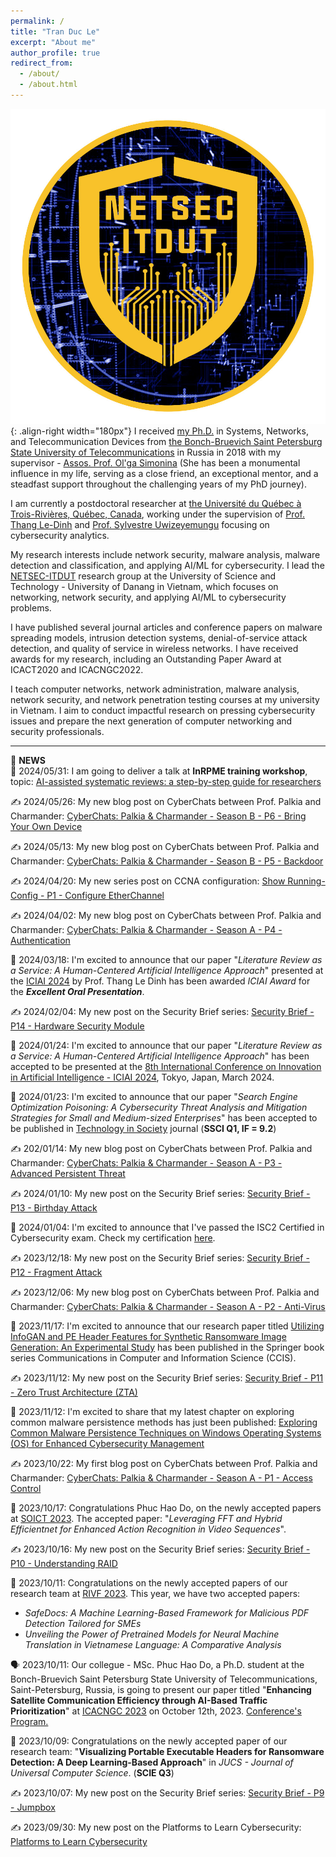 ```yaml
---
permalink: /
title: "Tran Duc Le"
excerpt: "About me"
author_profile: true
redirect_from: 
  - /about/
  - /about.html
---
```


![NetSec-ITDUT Lab](/images/netsecitdut_logo.png){: .align-right width="180px"}
I received [my Ph.D.](https://www.sut.ru/bonchnews/science/4767-pozdravlyaem-s-zaschitoy-dissertacii) in Systems, Networks, and Telecommunication Devices from [the Bonch-Bruevich Saint Petersburg State University of Telecommunications](https://www.sut.ru/) in Russia in 2018 with my supervisor - [Assos. Prof. Ol'ga Simonina](https://www.sut.ru/education/fakulteti-i-instituti/rts/rsiv/753-simonina-olga-aleksandrovna-2) (She has been a monumental influence in my life, serving as a close friend, an exceptional mentor, and a steadfast support throughout the challenging years of my PhD journey).

I am currently a postdoctoral researcher at [the Université du Québec à Trois-Rivières, Québec, Canada](https://www.uqtr.ca/), working under the supervision of [Prof. Thang Le-Dinh](https://oraprdnt.uqtr.uquebec.ca/pls/public/gscw031?owa_no_site=1220) and [Prof. Sylvestre Uwizeyemungu](https://oraprdnt.uqtr.uquebec.ca/pls/public/gscw031?owa_no_site=3307) focusing on cybersecurity analytics.

My research interests include network security, malware analysis, malware detection and classification, and applying AI/ML for cybersecurity. I lead the [NETSEC-ITDUT](https://netsec-it.dut.udn.vn/home) research group at the University of Science and Technology - University of Danang in Vietnam, which focuses on networking, network security, and applying AI/ML to cybersecurity problems.

I have published several journal articles and conference papers on malware spreading models, intrusion detection systems, denial-of-service attack detection, and quality of service in wireless networks. I have received awards for my research, including an Outstanding Paper Award at ICACT2020 and ICACNGC2022.

I teach computer networks, network administration, malware analysis, network security, and network penetration testing courses at my university in Vietnam. I aim to conduct impactful research on pressing cybersecurity issues and prepare the next generation of computer networking and security professionals.

---------------------------------------------------------------
📢 **NEWS**  
🎤 2024/05/31: I am going to deliver a talk at **InRPME training workshop**, topic: [AI-assisted systematic reviews: a step-by-step guide for researchers](https://oraprdnt.uqtr.uquebec.ca/portail/gscw045a.afficher_detail_form_reponse?owa_no_site=467&owa_bottin=&owa_no_fiche=1&owa_no_form_reponse=667155&owa_apercu=N&owa_imprimable=N&owa_brouillon=N&owa_fenetre_surgissante=O&owa_lettre=%25&owa_no_page=1)

✍️ 2024/05/26: My new blog post on CyberChats between Prof. Palkia and Charmander: [CyberChats: Palkia & Charmander - Season B - P6 - Bring Your Own Device](https://lepuchin.com/CyberChats-Palkia-Charmander-Season-B-P6-Bring-Your-Own-Device)

✍️ 2024/05/13: My new blog post on CyberChats between Prof. Palkia and Charmander: [CyberChats: Palkia & Charmander - Season B - P5 - Backdoor](https://lepuchin.com/CyberChats-Palkia-Charmander-Season-B-P5-Backdoor)

✍️ 2024/04/20: My new series post on CCNA configuration: [Show Running-Config - P1 - Configure EtherChannel](https://lepuchin.com/-Show-Running-Config-P1-Configure-EtherChannel)

✍️ 2024/04/02: My new blog post on CyberChats between Prof. Palkia and Charmander: [CyberChats: Palkia & Charmander - Season A - P4 - Authentication](https://lepuchin.com/CyberChats-Palkia-Charmander-Season-A-P4-Authentication)

🥳 2024/03/18: I'm excited to announce that our paper "_Literature Review as a Service: A Human-Centered Artificial Intelligence Approach_" presented at the [ICIAI 2024](https://www.iciai.org/index.html) by Prof. Thang Le Dinh has been awarded _ICIAI Award_ for the _**Excellent Oral Presentation**_.

✍️ 2024/02/04: My new post on the Security Brief series: [Security Brief - P14 - Hardware Security Module](https://lepuchin.com/Security-Brief-P14-Hardware-Security-Module)

🥳 2024/01/24: I'm excited to announce that our paper "_Literature Review as a Service: A Human-Centered Artificial Intelligence Approach_" has been accepted to be presented at the [8th International Conference on Innovation in Artificial Intelligence - ICIAI 2024](https://www.iciai.org/index.html), Tokyo, Japan, March 2024.

🥳 2024/01/23: I'm excited to announce that our paper "_Search Engine Optimization Poisoning: A Cybersecurity Threat Analysis and Mitigation Strategies for Small and Medium-sized Enterprises_" has been accepted to be published in [Technology in Society](https://www.sciencedirect.com/journal/technology-in-society) journal (**SSCI Q1, IF = 9.2**) 

✍️ 202/01/14: My new blog post on CyberChats between Prof. Palkia and Charmander: [CyberChats: Palkia & Charmander - Season A - P3 - Advanced Persistent Threat](https://lepuchin.com/CyberChats-Palkia-Charmander-Season-A-P3-Advanced-Persistent-Threat)

✍️ 2024/01/10: My new post on the Security Brief series: [Security Brief - P13 - Birthday Attack](https://lepuchin.com/Security-Brief-P13-Birthday-Attack)

🥳 2024/01/04: I'm excited to announce that I've passed the ISC2 Certified in Cybersecurity exam. Check my certification [here](https://www.credly.com/badges/70ce0c40-28ae-4aa9-8518-f05e6320747f/public_url).

✍️ 2023/12/18: My new post on the Security Brief series: [Security Brief - P12 - Fragment Attack](https://lepuchin.com/Security-Brief-P12-Fragment-Attack)

✍️ 2023/12/06: My new blog post on CyberChats between Prof. Palkia and Charmander: [CyberChats: Palkia & Charmander - Season A - P2 - Anti-Virus](https://lepuchin.com/CyberChats-Season-A-P2-Anti-Virus)

🥳 2023/11/17: I'm excited to announce that our research paper titled [Utilizing InfoGAN and PE Header Features for Synthetic Ransomware Image Generation: An Experimental Study](https://link.springer.com/chapter/10.1007/978-981-99-8296-7_16) has been published in the Springer book series Communications in Computer and Information Science (CCIS).

✍️ 2023/11/12: My new post on the Security Brief series: [Security Brief - P11 - Zero Trust Architecture (ZTA)](https://lepuchin.com/security-brief-p11-zero-trust-architecture-zta)

🥳 2023/11/12: I'm excited to share that my latest chapter on exploring common malware persistence methods has just been published: [Exploring Common Malware Persistence Techniques on Windows Operating Systems (OS) for Enhanced Cybersecurity Management](https://www.taylorfrancis.com/chapters/edit/10.1201/9781003369042-7/exploring-common-malware-persistence-techniques-windows-operating-systems-os-enhanced-cybersecurity-management-duc-tran-le-truong-duy-dinh-phuoc-hoang-tan-nguyen-ammar-muthanna-ahmed-abd-el-latif) 

✍️ 2023/10/22: My first blog post on CyberChats between Prof. Palkia and Charmander: [CyberChats: Palkia & Charmander - Season A - P1 - Access Control](https://lepuchin.com/CyberChats-Palkia-Charmander-Season-A-P1-Access-Control)

🥳 2023/10/17: Congratulations Phuc Hao Do, on the newly accepted papers at [SOICT 2023](https://soict.org/). The accepted paper: "_Leveraging FFT and Hybrid Efficientnet for Enhanced Action Recognition in Video Sequences_".

✍️ 2023/10/16: My new post on the Security Brief series: [Security Brief - P10 - Understanding RAID](https://lepuchin.com/security-brief-p10-understanding-raid)

🥳 2023/10/11: Congratulations on the newly accepted papers of our research team at [RIVF 2023](https://rivf2023.org/). This year, we have two accepted papers:  
- _SafeDocs: A Machine Learning-Based Framework for Malicious PDF Detection Tailored for SMEs_    
- _Unveiling the Power of Pretrained Models for Neural Machine Translation in Vietnamese Language: A Comparative Analysis_  

🗣️ 2023/10/11: Our collegue - MSc. Phuc Hao Do, a Ph.D. student at the Bonch-Bruevich Saint Petersburg State University of Telecommunications, Saint-Petersburg, Russia, is going to present our paper titled "**Enhancing Satellite Communication Efficiency through AI-Based Traffic Prioritization**" at [ICACNGC 2023](https://icacnc.com/) on October 12th, 2023. [Conference's Program.](/files/icacnc2023.pdf)

🥳 2023/10/09: Congratulations on the newly accepted paper of our research team: "**Visualizing Portable Executable Headers for Ransomware Detection: A Deep Learning-Based Approach**" in _JUCS - Journal of Universal Computer Science_. (**SCIE Q3**)

✍️ 2023/10/07: My new post on the Security Brief series: [Security Brief - P9 - Jumpbox](https://lepuchin.com/security-brief-p9-jumpbox)

✍️ 2023/09/30: My new post on the Platforms to Learn Cybersecurity: [Platforms to Learn Cybersecurity](https://lepuchin.com/platforms-to-learn-cybersecurity)

